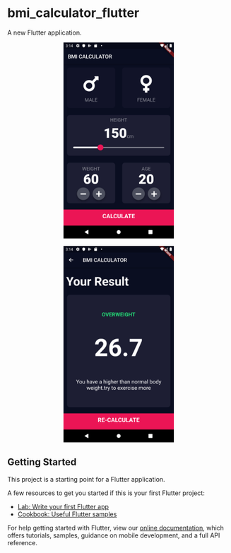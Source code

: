 # bmi_calculator_flutter

A new Flutter application.

<p align="center">
<img src="https://github.com/ashikmhs/bmi-calculator-flutter/blob/master/screenshort/screensort1.png" width="250"  />
</p>

<p align="center">
<img src="https://github.com/ashikmhs/bmi-calculator-flutter/blob/master/screenshort/sreensort2.png" width="250"  />
</p>

## Getting Started

This project is a starting point for a Flutter application.

A few resources to get you started if this is your first Flutter project:

- [Lab: Write your first Flutter app](https://flutter.dev/docs/get-started/codelab)
- [Cookbook: Useful Flutter samples](https://flutter.dev/docs/cookbook)

For help getting started with Flutter, view our
[online documentation](https://flutter.dev/docs), which offers tutorials,
samples, guidance on mobile development, and a full API reference.
